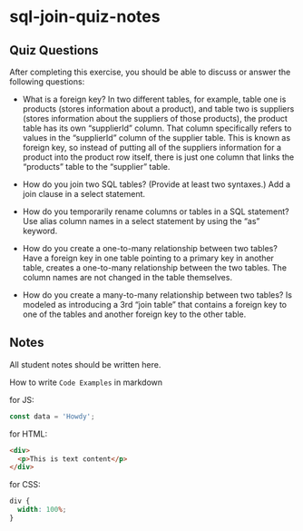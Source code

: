 # sql-join-quiz-notes

## Quiz Questions

After completing this exercise, you should be able to discuss or answer the following questions:

- What is a foreign key?
 In two different tables, for example, table one is products (stores information about a product), and table two is suppliers (stores information about the suppliers of those products), the product table has its own “supplierId” column. That column specifically refers to values in the “supplierId” column of the supplier table. This is known as foreign key, so instead of putting all of the suppliers information for a product into the product row itself, there is just one column that links the “products” table to the “supplier” table.

- How do you join two SQL tables? (Provide at least two syntaxes.)
 Add a join clause in a select statement.

- How do you temporarily rename columns or tables in a SQL statement?
 Use alias column names in a select statement by using the “as” keyword.

- How do you create a one-to-many relationship between two tables?
 Have a foreign key in one table pointing to a primary key in another table, creates a one-to-many relationship between the two tables. The column names are not changed in the table themselves.

- How do you create a many-to-many relationship between two tables?
 Is modeled as introducing a 3rd “join table” that contains a foreign key to one of the tables and another foreign key to the other table.

## Notes

All student notes should be written here.

How to write `Code Examples` in markdown

for JS:

```javascript
const data = 'Howdy';
```

for HTML:

```html
<div>
  <p>This is text content</p>
</div>
```

for CSS:

```css
div {
  width: 100%;
}
```
